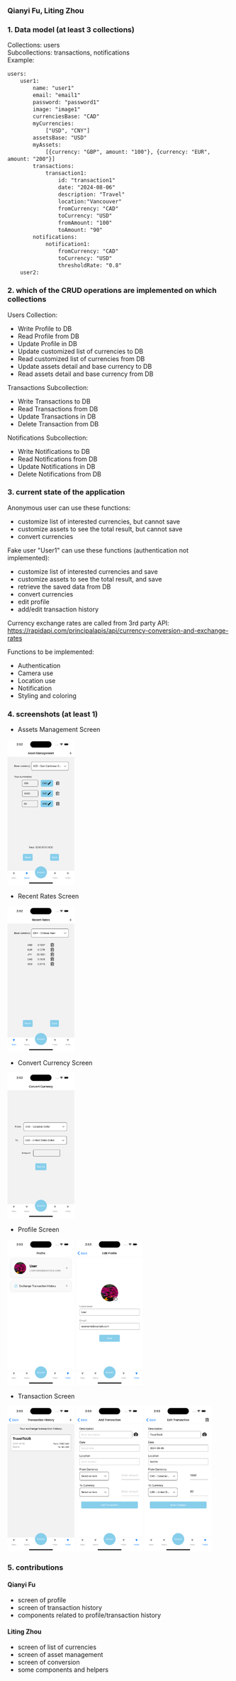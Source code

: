 ### Qianyi Fu, Liting Zhou

### 1. Data model (at least 3 collections)

Collections: users  
Subcollections: transactions, notifications  
Example:

```
users:
    user1:
        name: "user1"
        email: "email1"
        password: "password1"
        image: "image1"
        currenciesBase: "CAD"
        myCurrencies:
            ["USD", "CNY"]
        assetsBase: "USD"
        myAssets:
            [{currency: "GBP", amount: "100"}, {currency: "EUR", amount: "200"}]
        transactions:
            transaction1:
                id: "transaction1"
                date: "2024-08-06"
                description: "Travel"
                location:"Vancouver"
                fromCurrency: "CAD"
                toCurrency: "USD"
                fromAmount: "100"
                toAmount: "90"
        notifications:
            notification1:
                fromCurrency: "CAD"
                toCurrency: "USD"
                thresholdRate: "0.8"
    user2:
```

### 2. which of the CRUD operations are implemented on which collections

Users Collection:

- Write Profile to DB
- Read Profile from DB
- Update Profile in DB
- Update customized list of currencies to DB
- Read customized list of currencies from DB
- Update assets detail and base currency to DB
- Read assets detail and base currency from DB

Transactions Subcollection:

- Write Transactions to DB
- Read Transactions from DB
- Update Transactions in DB
- Delete Transaction from DB

Notifications Subcollection:

- Write Notifications to DB
- Read Notifications from DB
- Update Notifications in DB
- Delete Notifications from DB

### 3. current state of the application

Anonymous user can use these functions:

- customize list of interested currencies, but cannot save
- customize assets to see the total result, but cannot save
- convert currencies

Fake user "User1" can use these functions (authentication not implemented):

- customize list of interested currencies and save
- customize assets to see the total result, and save
- retrieve the saved data from DB
- convert currencies
- edit profile
- add/edit transaction history

Currency exchange rates are called from 3rd party API:
https://rapidapi.com/principalapis/api/currency-conversion-and-exchange-rates

Functions to be implemented:

- Authentication
- Camera use
- Location use
- Notification
- Styling and coloring

### 4. screenshots (at least 1)
- Assets Management Screen  
<img src="./documents/iteration1_screenshots/assets.png" alt="" style="width:30%"/>

- Recent Rates Screen  
<img src="./documents/iteration1_screenshots/rates.png" alt="" style="width:30%"/>

- Convert Currency Screen  
<img src="./documents/iteration1_screenshots/convert.png" alt="" style="width:30%"/>

- Profile Screen  
<img src="./documents/iteration1_screenshots/profile.png" alt="" style="width:30%"/>
<img src="./documents/iteration1_screenshots/editProfile.png" alt="" style="width:30%"/>

- Transaction Screen  
<img src="./documents/iteration1_screenshots/transactionHistory.png" alt="" style="width:30%"/>
<img src="./documents/iteration1_screenshots/addTransaction.png" alt="" style="width:30%"/>
<img src="./documents/iteration1_screenshots/editTransaction.png" alt="" style="width:30%"/>

### 5. contributions

#### Qianyi Fu
- screen of profile
- screen of transaction history
- components related to profile/transaction history

#### Liting Zhou

- screen of list of currencies
- screen of asset management
- screen of conversion
- some components and helpers

